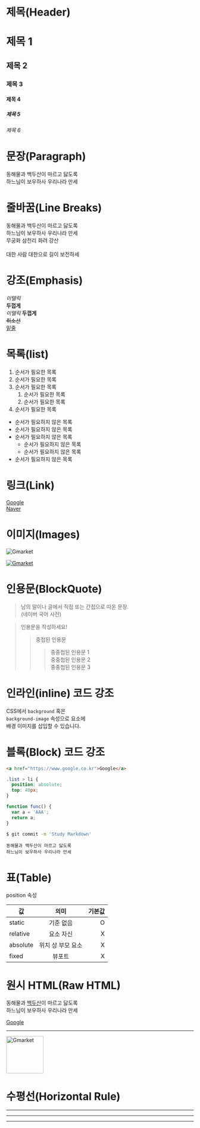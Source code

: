 # 제목(Header)

# 제목 1
## 제목 2
### 제목 3
#### 제목 4
##### 제목 5
###### 제목 6

# 문장(Paragraph)

동해물과 백두산이 마르고 닳도록  
하느님이 보우하사 우리나라 만세  

# 줄바꿈(Line Breaks)
동해물과 백두산이 마르고 닳도록  
하느님이 보우하사 우리나라 만세  
무궁화 삼천리 화려 강산<br/>  
대한 사람 대한으로 길이 보전하세

# 강조(Emphasis)

_이텔릭_  
**두껍게**  
_이텔릭_ **두껍게**   
~~취소선~~  
<u>밑줄</u>

# 목록(list)

1. 순서가 필요한 목록
1. 순서가 필요한 목록
1. 순서가 필요한 목록
    1. 순서가 필요한 목록
    1. 순서가 필요한 목록
1. 순서가 필요한 목록

- 순서가 필요하지 않은 목록
- 순서가 필요하지 않은 목록
- 순서가 필요하지 않은 목록
    - 순서가 필요하지 않은 목록
    - 순서가 필요하지 않은 목록
- 순서가 필요하지 않은 목록

# 링크(Link)

[Google](https://google.com)  
[Naver](https://naver.com "Naver로 이동!")

# 이미지(Images)

![Gmarket](https://pics.gmarket.co.kr/pc/single/kr/common/image__logo.png)

[![Gmarket](https://pics.gmarket.co.kr/pc/single/kr/common/image__logo.png)](https://pics.gmarket.co.kr/pc/single/kr/common/image__logo.png)

# 인용문(BlockQuote)

> 남의 말이나 글에서 직접 또는 간접으로 따온 문장.  
> (네이버 국어 사전)

> 인용문을 작성하세요!
>> 중첩된 인용문
>>> 중중첩된 인용문 1  
>>> 중중첩된 인용문 2  
>>> 중중첩된 인용문 3  

# 인라인(inline) 코드 강조

CSS에서 `background` 혹은  
`background-image` 속성으로 요소에  
배경 이미지를 삽입할 수 있습니다.

# 블록(Block) 코드 강조

```html
<a href="https://www.google.co.kr">Google</a>
```
```css
.list > li {
  position: absolute;
  top: 40px;
}
```
```javascript
function func() {
  var a = 'AAA';
  return a;
}
```
```bash
$ git commit -m 'Study Markdown'
```
```plaintext
동해물과 백두산이 마르고 닳도록
하느님이 보우하사 우리나라 만세
```

# 표(Table)

position 속성

값 | 의미 | 기본값
--|:--:|--:
static | 기준 없음 | O
relative | 요소 자신 | X
absolute | 위치 상 부모 요소 | X
fixed | 뷰포트 | X

# 원시 HTML(Raw HTML)

동해물과 <u>백두산</u>이 마르고 닳도록<br/>
하느님이 보우하사 우리나라 만세

<a href="https://www.google.co.kr" title = "Google로 이동!" target ="_blank">Google</a>

---

<img width="100" src="https://pics.gmarket.co.kr/pc/single/kr/common/image__logo.png" alt="Gmarket" />

# 수평선(Horizontal Rule)

---

***

___
